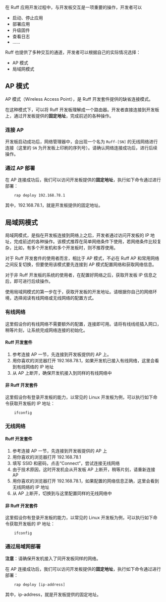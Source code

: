 在 Ruff 应用开发过程中，与开发板交互是一项重要的操作，开发者可以

* 启动、停止应用
* 部署应用
* 升级固件
* 查看日志
* ……

Ruff 也提供了多种交互的通道，开发者可以根据自己的实际情况选择：

* AP 模式
* 局域网模式

## AP 模式

AP 模式（Wireless Access Point），是 Ruff 开发套件提供的缺省连接模式。

在这种模式下，可以将 Ruff 开发板理解成一个路由器。开发者直接连接到开发板上，通过开发板提供的**固定地址**，完成前述的各种操作。

### 连接 AP

开发板启动成功后，网络管理器中，会出现一个名为 `Ruff-[SN]` 的无线网络进行连接（这里的 `SN` 为开发板上印刷的序列号）。请确认网络连接成功后，进行后续操作。

### 通过 AP 部署

在 AP 连接成功后，我们可以访问开发板提供的**固定地址**，执行如下命令通过进行部署：

```shell
    rap deploy 192.168.78.1
```

其中，192.168.78.1，就是开发板提供的固定地址。

## 局域网模式

局域网模式，是指在开发板连接到网络上之后，开发者通过访问开发板的 IP 地址，完成前述的各种操作。该模式推荐在简单网络条件下使用，若网络条件比较复杂，比如，有多个开发机和多个开发板时，则不推荐使用。

对于 Ruff 开发套件的使用者而言，相比于 AP 模式，不必在 Ruff AP 和常用网络之间反复切换，但要使用该模式要先连接到 AP 模式配置网络和获取网络信息。

对于非 Ruff 开发板的系统的使用者，在配置好网络之后，获取开发板 IP 信息之后，即可进行后续操作。

使用局域网模式的第一步在于，获取开发板的开发地址。请根据你自己的网络环境，选择阅读有线网络或无线网络的配置方式。

### 有线网络

这里假设你的有线网络不需要额外的配置，连接即可用。请将有线线缆插入网口，稍等片刻，让系统完成网络连接的初始化。

#### Ruff 开发套件

1. 参考连接 AP 一节，先连接到开发板提供的 AP 上。
2. 用你喜欢的浏览器打开 192.168.78.1，如果开发机已接入有线网络，这里会看到有线网络的 IP 地址
3. 从 AP 上断开，确保开发机接入到同样的有线网络中

#### 非 Ruff 开发套件

这里假设你有登录开发板的能力，以常见的 Linux 开发板为例，可以执行如下命令获取开发板的 IP 地址：

```shell
    ifconfig
```

### 无线网络

#### Ruff 开发套件

1. 参考连接 AP 一节，先连接到开发板提供的 AP 上
2. 用你喜欢的浏览器打开 192.168.78.1
3. 填写 SSID 和密码，点击“Connect”，尝试连接无线网络
4. 由于技术原因，这时开发机会从开发板 AP 上断开，稍等片刻，请重新连接 AP
5. 用你喜欢的浏览器打开 192.168.78.1，如果配置的网络信息正确，这里会看到无线网络的 IP 地址
6. 从 AP 上断开，切换到与这里配置同样的无线网络中

#### 非 Ruff 开发套件

这里假设你有登录开发板的能力，以常见的 Linux 开发板为例，可以执行如下命令获取开发板的 IP 地址：

```shell
    ifconfig
```

### 通过局域网部署

**注意**：请确保开发机接入了同开发板同样的网络。

在 AP 连接成功后，我们可以访问开发板提供的**固定地址**，执行如下命令通过进行部署：

```shell
    rap deploy [ip-address]
```

其中，ip-address，就是开发板提供的固定地址。


